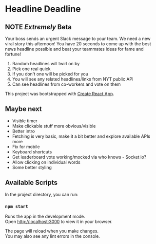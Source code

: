 # Headline Deadline

## NOTE _Extremely_ Beta 

Your boss sends an urgent Slack message to your team. We need a new viral story this afternoon! You have 20 seconds to come up with the best news headline possible and beat your teammates ideas for fame and fortune!

1. Random headlines will twirl on by
2. Pick one real quick
3. If you don't one will be picked for you
4. You will see any related headlines/links from NYT public API 
5. Can see headlines from co-workers and vote on them

This project was bootstrapped with [Create React App](https://github.com/facebook/create-react-app).

## Maybe next

- Visible timer
- Make clickable stuff more obvious/visible
- Better intro
- Fetching is very basic, make it a bit better and explore available APIs more
- Fix for mobile
- Keyboard shortcuts
- Get leaderboard vote working/mocked via who knows - Socket io?
- Allow clicking on individual words
- Some better styling 

## Available Scripts

In the project directory, you can run:

### `npm start`

Runs the app in the development mode.\
Open [http://localhost:3000](http://localhost:3000) to view it in your browser.

The page will reload when you make changes.\
You may also see any lint errors in the console.
